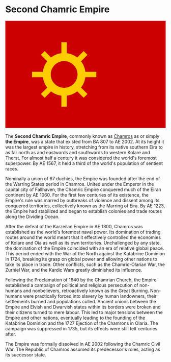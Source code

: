 # Second Chamric Empire

![](https://raw.githubusercontent.com/lel-rc/Ornia-Wiki/master/assets/secondempire.png)

The **Second Chamric Empire**, commonly known as [Chamros](Chamros.md) as or simply **the Empire**, was a state that existed from BA 807 to AE 2002. At its height it was the largest empire in history, stretching from its native southern Eira to as far north as and eastwards and southwards to western Kolare and Therst. For almost half a century it was considered the world's foremost superpower. By AE 1567, it held a third of the world's population of sentient races. 

Nominally a union of 67 duchies, the Empire was founded after the end of the Warring States period in Chamros. United under the Emperor in the capital city of Fallhaven, the Chamric Empire conquered much of the Eiran continent by AE 1060. For the first few centuries of its existence, the Empire's rule was marred by outbreaks of violence and dissent among its conquered territories, collectively known as the Marring of Eira. By AE 1223, the Empire had stabilized and began to establish colonies and trade routes along the Dividing Ocean.

After the defeat of the Karzeilan Empire in AE 1300, Chamros was established as the world's foremost naval power. Its domination of trading routes around the world meant that it effectively controlled the economies of Kolare and Oia as well as its own territories. Unchallenged by any state, the domination of the Empire coincided with an era of relative global peace. This period ended with the War of the North against the Katabrine Dominion in 1724, breaking its grasp on global power and allowing other nations to take its place in trade. Other conflicts, such as the Chamric-Olarian War, the Zurhiel War, and the Kardic Wars greatly diminished its influence.

Following the Proclamation of 1640 by the Chamrian Church, the Empire established a campaign of political and religious persecution of non-humans and nonbelievers, retroactively known as the Great Burning. Non-humans were practically forced into slavery by human landowners, their settlements burned and populations culled. Ancient unions between the Empire and Elvish and Dwarvish states within its borders were broken and their citizens turned to mere labour. This led to major tensions between the Empire and other nations, eventually leading to the founding of the Katabrine Dominion and the 1727 Ejection of the Chamrons in Olaria. The campaign was suppressed in 1735, but its effects were still felt centuries after.

The Empire was formally dissolved in AE 2002 following the Chamric Civil War. The Republic of Chamros assumed its predecessor's roles, acting as its successor state.

